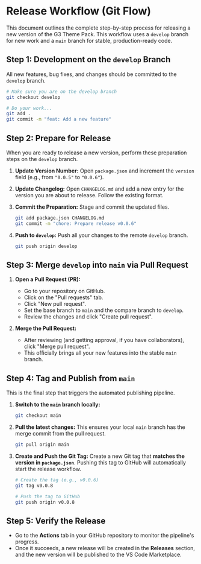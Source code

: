 # Release Workflow (Git Flow)

This document outlines the complete step-by-step process for releasing a new version of the G3 Theme Pack. This workflow uses a `develop` branch for new work and a `main` branch for stable, production-ready code.

## Step 1: Development on the `develop` Branch

All new features, bug fixes, and changes should be committed to the `develop` branch.

```bash
# Make sure you are on the develop branch
git checkout develop

# Do your work...
git add .
git commit -m "feat: Add a new feature"
```

## Step 2: Prepare for Release

When you are ready to release a new version, perform these preparation steps on the `develop` branch.

1.  **Update Version Number:**
    Open `package.json` and increment the `version` field (e.g., from `"0.0.5"` to `"0.0.6"`).

2.  **Update Changelog:**
    Open `CHANGELOG.md` and add a new entry for the version you are about to release. Follow the existing format.

3.  **Commit the Preparation:**
    Stage and commit the updated files.
    ```bash
    git add package.json CHANGELOG.md
    git commit -m "chore: Prepare release v0.0.6"
    ```

4.  **Push to `develop`:**
    Push all your changes to the remote `develop` branch.
    ```bash
    git push origin develop
    ```

## Step 3: Merge `develop` into `main` via Pull Request

1.  **Open a Pull Request (PR):**
    - Go to your repository on GitHub.
    - Click on the "Pull requests" tab.
    - Click "New pull request".
    - Set the base branch to `main` and the compare branch to `develop`.
    - Review the changes and click "Create pull request".

2.  **Merge the Pull Request:**
    - After reviewing (and getting approval, if you have collaborators), click "Merge pull request".
    - This officially brings all your new features into the stable `main` branch.

## Step 4: Tag and Publish from `main`

This is the final step that triggers the automated publishing pipeline.

1.  **Switch to the `main` branch locally:**
    ```bash
    git checkout main
    ```

2.  **Pull the latest changes:**
    This ensures your local `main` branch has the merge commit from the pull request.
    ```bash
    git pull origin main
    ```

3.  **Create and Push the Git Tag:**
    Create a new Git tag that **matches the version in `package.json`**. Pushing this tag to GitHub will automatically start the release workflow.
    ```bash
    # Create the tag (e.g., v0.0.6)
    git tag v0.0.8

    # Push the tag to GitHub
    git push origin v0.0.8
    ```

## Step 5: Verify the Release

- Go to the **Actions** tab in your GitHub repository to monitor the pipeline's progress.
- Once it succeeds, a new release will be created in the **Releases** section, and the new version will be published to the VS Code Marketplace.